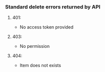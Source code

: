 ### Standard delete errors returned by API


1. 401:

   - No access token provided

2. 403:
   
   - No permission

3. 404:

    - Item does not exists